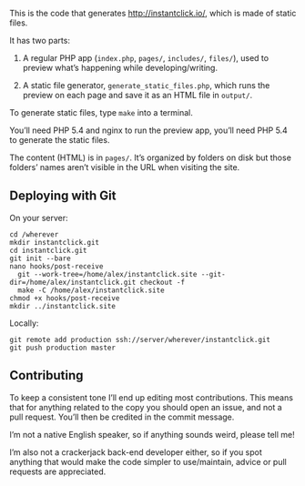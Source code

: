 This is the code that generates http://instantclick.io/, which is made of static files.

It has two parts:

1. A regular PHP app (`index.php`, `pages/`, `includes/`, `files/`), used to preview what’s happening while developing/writing.

2. A static file generator, `generate_static_files.php`, which runs the preview on each page and save it as an HTML file in `output/`.

To generate static files, type `make` into a terminal.

You’ll need PHP 5.4 and nginx to run the preview app, you’ll need PHP 5.4 to generate the static files.

The content (HTML) is in `pages/`. It’s organized by folders on disk but those folders’ names aren’t visible in the URL when visiting the site.

## Deploying with Git

On your server:
```
cd /wherever
mkdir instantclick.git
cd instantclick.git
git init --bare
nano hooks/post-receive
  git --work-tree=/home/alex/instantclick.site --git-dir=/home/alex/instantclick.git checkout -f
  make -C /home/alex/instantclick.site
chmod +x hooks/post-receive
mkdir ../instantclick.site
```

Locally:
```
git remote add production ssh://server/wherever/instantclick.git
git push production master
```

## Contributing

To keep a consistent tone I’ll end up editing most contributions. This means that for anything related to the copy you should open an issue, and not a pull request. You’ll then be credited in the commit message.

I’m not a native English speaker, so if anything sounds weird, please tell me!

I’m also not a crackerjack back-end developer either, so if you spot anything that would make the code simpler to use/maintain, advice or pull requests are appreciated.
